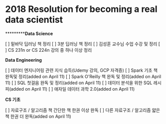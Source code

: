 # 2018 Resolution for becoming a real data scientist

***********Data Science**

[  ] 밑바닥 딥러닝 책 정리
[  ] 3분 딥러닝 책 정리
[  ] 김성훈 교수님 수업 수강 및 정리
[  ] CS 231n or CS 224n 강의 중 하나 이상 정리

**Data Engineering**

[  ] 데이터 엔지니어링 관련 지식 습득(Udemy 강의, GCP 자격증)
[  ] Spark 기초 책 완독및 정리(added on April 11)
[  ] Spark O'Reilly 책 완독 및 정리(added on April 11)
[  ] SQL 첫걸음 완독 및 정리(added on April 11)
[  ] 데이터 분석을 위한 SQL 레시피(added on April 11)
[  ] 애자일 데이터 과학 2.0(added on April 11)

**CS 기초**

[  ] 자료구조 / 알고리즘 책 간단한 책 한권 이상 완독
[  ] 다른 자료구조 / 알고리즘 얇은 책 한권 더 완독(added on April 11)
